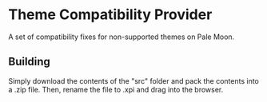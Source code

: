 # Theme Compatibility Provider

A set of compatibility fixes for non-supported themes on Pale Moon.

## Building
Simply download the contents of the "src" folder  and pack the contents into a .zip file. Then, rename the file to .xpi and drag into the browser.
